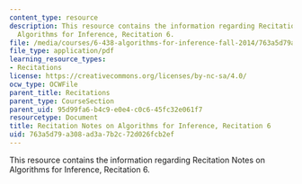 ```yaml
---
content_type: resource
description: This resource contains the information regarding Recitation Notes on
  Algorithms for Inference, Recitation 6.
file: /media/courses/6-438-algorithms-for-inference-fall-2014/763a5d79a308ad3a7b2c72d026fcb2ef_MIT6_438F14_rec6.pdf
file_type: application/pdf
learning_resource_types:
- Recitations
license: https://creativecommons.org/licenses/by-nc-sa/4.0/
ocw_type: OCWFile
parent_title: Recitations
parent_type: CourseSection
parent_uid: 95d99fa6-b4c9-e0e4-c0c6-45fc32e061f7
resourcetype: Document
title: Recitation Notes on Algorithms for Inference, Recitation 6
uid: 763a5d79-a308-ad3a-7b2c-72d026fcb2ef
---
```

This resource contains the information regarding Recitation Notes on Algorithms for Inference, Recitation 6.